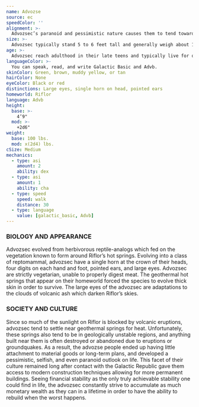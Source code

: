 ```yaml
---
name: Advozse
source: ec
speedColor: ''
alignment: >-
  Advozsec’s paranoid and pessimistic nature causes them to tend towards balanced alignments, particularly lawful balanced, though there are exceptions.
size: >-
  Advozsec typically stand 5 to 6 feet tall and generally weigh about 130 lbs. Regardless of your position in that range, your size is Medium.
age: >-
  Advozsec reach adulthood in their late teens and typically live for over half a century.
languageColor: >-
  You can speak, read, and write Galactic Basic and Advb. 
skinColor: Green, brown, muddy yellow, or tan
hairColor: None
eyeColor: Black or red
distinctions: Large eyes, single horn on head, pointed ears
homeworld: Riflor
language: Advb
height:
  base: >-
    4’9"
  mod: >-
    +2d6"
weight:
  base: 100 lbs.
  mod: x(2d4) lbs.
cSize: Medium
mechanics:
  - type: asi
    amount: 2
    ability: dex
  - type: asi
    amount: 1
    ability: cha
  - type: speed
    speed: walk
    distance: 30
  - type: language
    value: [galactic_basic, Advb]
---
```

### BIOLOGY AND APPEARANCE
Advozsec evolved from herbivorous reptile-analogs which fed on the vegetation known to form around Riflor’s hot springs. Evolving into a class of reptomammal, advozsec have a single horn at the crown of their heads, four digits on each hand and foot, pointed ears, and large eyes. Advozsec are strictly vegetarian, unable to properly digest meat. The geothermal hot springs that appear on their homeworld forced the species to evolve thick skin in order to survive. The large eyes of the advozsec are adaptations to the clouds of volcanic ash which darken Riflor’s skies.

### SOCIETY AND CULTURE
Since so much of the sunlight on Riflor is blocked by volcanic eruptions, advozsec tend to settle near geothermal springs for heat. Unfortunately, these springs also tend to be in geologically unstable regions, and anything built near them is often destroyed or abandoned due to eruptions or groundquakes. As a result, the advozse people ended up having little attachment to material goods or long-term plans, and developed a pessimistic, selfish, and even paranoid outlook on life. This facet of their culture remained long after contact with the Galactic Republic gave them access to modern construction techniques allowing for more permanent buildings. Seeing financial stability as the only truly achievable stability one could find in life, the advozsec constantly strive to accumulate as much monetary wealth as they can in a lifetime in order to have the ability to rebuild when the worst happens.
    